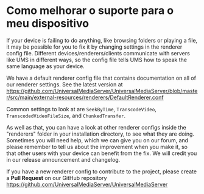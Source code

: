 # Como melhorar o suporte para o meu dispositivo

If your device is failing to do anything, like browsing folders or playing a file, it may be possible for you to fix it by changing settings in the renderer config file. Different devices/renderers/clients communicate with servers like UMS in different ways, so the config file tells UMS how to speak the same language as your device.

We have a default renderer config file that contains documentation on all of our renderer settings. See the latest version at https://github.com/UniversalMediaServer/UniversalMediaServer/blob/master/src/main/external-resources/renderers/DefaultRenderer.conf

Common settings to look at are `SeekByTime`, `TranscodeVideo`, `TranscodedVideoFileSize`, and `ChunkedTransfer`.

As well as that, you can have a look at other renderer configs inside the "renderers" folder in your installation directory, to see what they are doing. Sometimes you will need help, which we can give you on our forum, and please remember to tell us about the improvement when you make it, so that other users with your device can benefit from the fix. We will credit you in our release announcement and changelog.

If you have a new renderer config to contribute to the project, please create a **Pull Request** on our GitHub repository https://github.com/UniversalMediaServer/UniversalMediaServer
